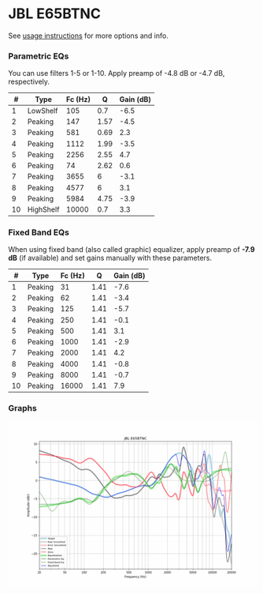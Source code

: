 # JBL E65BTNC
See [usage instructions](https://github.com/jaakkopasanen/AutoEq#usage) for more options and info.

### Parametric EQs
You can use filters 1-5 or 1-10. Apply preamp of -4.8 dB or -4.7 dB, respectively.

|   # | Type      |   Fc (Hz) |    Q |   Gain (dB) |
|-----|-----------|-----------|------|-------------|
|   1 | LowShelf  |       105 | 0.7  |        -6.5 |
|   2 | Peaking   |       147 | 1.57 |        -4.5 |
|   3 | Peaking   |       581 | 0.69 |         2.3 |
|   4 | Peaking   |      1112 | 1.99 |        -3.5 |
|   5 | Peaking   |      2256 | 2.55 |         4.7 |
|   6 | Peaking   |        74 | 2.62 |         0.6 |
|   7 | Peaking   |      3655 | 6    |        -3.1 |
|   8 | Peaking   |      4577 | 6    |         3.1 |
|   9 | Peaking   |      5984 | 4.75 |        -3.9 |
|  10 | HighShelf |     10000 | 0.7  |         3.3 |

### Fixed Band EQs
When using fixed band (also called graphic) equalizer, apply preamp of **-7.9 dB** (if available) and set gains manually with these parameters.

|   # | Type    |   Fc (Hz) |    Q |   Gain (dB) |
|-----|---------|-----------|------|-------------|
|   1 | Peaking |        31 | 1.41 |        -7.6 |
|   2 | Peaking |        62 | 1.41 |        -3.4 |
|   3 | Peaking |       125 | 1.41 |        -5.7 |
|   4 | Peaking |       250 | 1.41 |        -0.1 |
|   5 | Peaking |       500 | 1.41 |         3.1 |
|   6 | Peaking |      1000 | 1.41 |        -2.9 |
|   7 | Peaking |      2000 | 1.41 |         4.2 |
|   8 | Peaking |      4000 | 1.41 |        -0.8 |
|   9 | Peaking |      8000 | 1.41 |        -0.7 |
|  10 | Peaking |     16000 | 1.41 |         7.9 |

### Graphs
![](./JBL%20E65BTNC.png)
